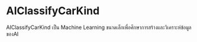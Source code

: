 # AIClassifyCarKind
AIClassifyCarKind เป็น Machine Learning ขนาดเล็กเพื่อศึกษาการสร้างและวิเคราะห์ข้อมูลของAI
